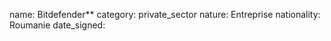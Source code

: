 name: Bitdefender**
category: private_sector
nature:  Entreprise
nationality: Roumanie
date_signed:
    